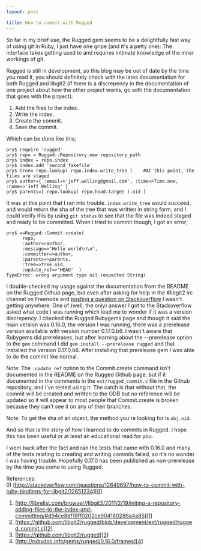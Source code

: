 ```yaml
---  
layout: post  

title: How to commit with Rugged
---  
```


So far in my brief use, the Rugged gem seems to be a delightfully fast way of using git in Ruby, I just have one gripe (and it's a petty one): The interface takes getting used to and requires intimate knowledge of the inner workings of git.

Rugged is still in development, so this blog may be out of date by the time you read it, you should definitely check with the lates documentation for both Rugged and libgit2 (if there is a discrepency in the documentation of one project about how the other project works, go with the documentation that goes with the project). 

1) Add the files to the index.  
2) Write the index.  
3) Create the commit.  
4) Save the commit.  

Which can be done like this;  

    pry$ require 'rugged'  
    pry$ repo = Rugged::Repository.new repository_path  
    pry$ index = repo.index  
    pry$ index.add 'second_fakefile'  
    pry$ tree= repo.lookup( repo.index.write_tree )    #At this point, the files are staged
    pry$ author={ :email=>'jeff.welling@gmail.com', :time=>Time.now, :name=>'Jeff Welling' }  
    pry$ parents=[ repo.lookup( repo.head.target ).oid ]  

It was at this point that I ran into trouble.  `index.write_tree` would succeed, and would return the sha of the tree that was written in string form, and I could verify this by using `git status` to see that the file was indeed staged and ready to be committed. When I tried to commit though, I got an error;  

    pry$ x=Rugged::Commit.create( 
          repo, 
          :author=>author, 
          :message=>"Hello world\n\n", 
          :committer=>author, 
          :parents=>parents, 
          :tree=>tree.oid,
          :update_ref=>'HEAD'  )
    TypeError: wrong argument type nil (expected String)

I double-checked my usage against the documentation from the README on the Rugged Github page, but even after asking for help in the #libgit2 irc channel on Freenode and [posting a question on Stackoverflow][0] I wasn't getting anywhere.  One of (well, the only) answer I got to the Stackoverflow asked what code I was running which lead me to wonder if it was a version discrepency.  I checked the Rugged Rubygems page and though it said the main version was 0.16.0, the version I was running, there was a prerelease version available with version number 0.17.0.b6.  I wasn't aware that Rubygems did prereleases, but after learning about the --prerelease option to the `gem` command I did `gem install --prerelease rugged` and that installed the version 0.17.0.b6. After installing that prerelease gem I was able to do the commit like normal.

Note: The `:update_ref` option to the Commit.create command isn't documented in the README on the Rugged Github page, but if it documented in the comments in the `ext/rugged_commit.c` file in the Github repository, and I've tested using it.  The catch is that without that, the commit will be created and written to the ODB but no reference will be updated so it will appear to most people that Commit.create is broken because they can't see it on any of their branches.  

Note: To get the sha of an object, the method you're looking for is `obj.oid`.  

And so that is the story of how I learned to do commits in Rugged. I hope this has been useful or at least an educational read for you.

I went back after the fact and ran the tests that came with 0.16.0 and many of the tests relating to creating and writing commits failed, so it's no wonder I was having trouble.  Hopefully 0.17.0 has been published as non-prerelease by the time you come to using Rugged.

References:  
0) [http://stackoverflow.com/questions/12649697/how-to-commit-with-ruby-bindings-for-libgit2/12651234][0]  
1) [http://librelist.com/browser//libgit2/2011/2/19/initing-a-repository-adding-files-to-the-index-and-committing/#d94ce8df18ff0202ce904180286a4a85][1]    
2) [https://github.com/libgit2/rugged/blob/development/ext/rugged/rugged_commit.c][2]  
3) [https://github.com/libgit2/rugged][3]  
4) [http://rubydoc.info/gems/rugged/0.16.0/frames][4]  


[0]: http://stackoverflow.com/questions/12649697/how-to-commit-with-ruby-bindings-for-libgit2/12651234
[1]: http://librelist.com/browser//libgit2/2011/2/19/initing-a-repository-adding-files-to-the-index-and-committing/#d94ce8df18ff0202ce904180286a4a85
[2]: https://github.com/libgit2/rugged/blob/development/ext/rugged/rugged_commit.c
[3]: https://github.com/libgit2/rugged
[4]: http://rubydoc.info/gems/rugged/0.16.0/frames
